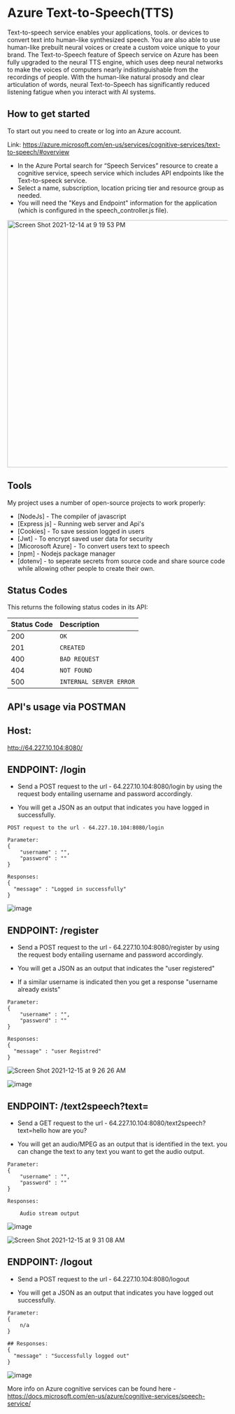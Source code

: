 # Azure Text-to-Speech(TTS) 
Text-to-speech service enables your applications, tools. or devices to convert text into human-like synthesized speech. You are also able to use human-like prebuilt neural voices or create a custom voice unique to your brand. The Text-to-Speech feature of Speech service on Azure has been fully upgraded to the neural TTS engine, which uses deep neural networks to make the voices of computers nearly indistinguishable from the recordings of people. With the human-like natural prosody and clear articulation of words, neural Text-to-Speech has significantly reduced listening fatigue when you interact with AI systems.

## How to get started
To start out you need to create or log into an Azure account. 

Link: https://azure.microsoft.com/en-us/services/cognitive-services/text-to-speech/#overview

- In the Azure Portal search for “Speech Services” resource to create a cognitive service, speech service which includes API endpoints like the Text-to-speeck service.
- Select a name, subscription, location pricing tier and resource group as needed.
- You will need the "Keys and Endpoint" information for the application (which is configured in the speech_controller.js file).

<img width="564" alt="Screen Shot 2021-12-14 at 9 19 53 PM" src="https://user-images.githubusercontent.com/89502069/146111101-c9d34f5f-3943-4a1a-addd-beea826f7a1e.png">



## Tools
My project uses a number of open-source projects to work properly:

- [NodeJs] - The compiler of javascript
- [Express js] - Running web server and Api's
- [Cookies] - To save session logged in users
- [Jwt] - To encrypt saved user data for security 
- [Micorosoft Azure] - To convert users text to speech
- [npm] - Nodejs package manager
- [dotenv] - to seperate secrets from source code and share source code while allowing other people to create their own.

## Status Codes
This returns the following status codes in its API:

| Status Code | Description |
| :--- | :--- |
| 200 | `OK` |
| 201 | `CREATED` |
| 400 | `BAD REQUEST` |
| 404 | `NOT FOUND` |
| 500 | `INTERNAL SERVER ERROR` |

## API's usage via POSTMAN

## Host:

http://64.227.10.104:8080/





## ENDPOINT: /login
 * Send a POST request to the url - 64.227.10.104:8080/login by using the request body entailing username and password accordingly.
 
 * You will get a JSON as an output that indicates you have logged in successfully. 

```
POST request to the url - 64.227.10.104:8080/login

Parameter:
{
    "username" : "",
    "password" : ""
}

Responses:
{
  "message" : "Logged in successfully"
}
```
![image](https://user-images.githubusercontent.com/89502069/145884416-3defe412-97b1-4a69-9558-f08b2425719d.png)


## ENDPOINT: /register
 * Send a POST request to the url - 64.227.10.104:8080/register by using the request body entailing username and password accordingly.
 
 * You will get a JSON as an output that indicates the "user registered"
 
 * If a similar username is indicated then you get a response "username already exists"

  
```
Parameter: 
{
    "username" : "",
    "password" : ""
}

Responses:
{
  "message" : "user Registred"
}
```
![Screen Shot 2021-12-15 at 9 26 26 AM](https://user-images.githubusercontent.com/89502069/146204911-fe96da52-b628-414b-8e65-d2814e53d522.png)

![image](https://user-images.githubusercontent.com/89502069/145885068-b6b7d91a-8309-4a83-80ea-2fe3d9b8eab6.png)



## ENDPOINT: /text2speech?text=
 * Send a GET request to the url - 64.227.10.104:8080/text2speech?text=hello how are you?
 
 * You will get an audio/MPEG as an output that is identified in the text. you can change the text to any text you want to get the audio output.


```
Parameter: 
{
    "username" : "",
    "password" : ""
}

Responses:

    Audio stream output
```
![image](https://user-images.githubusercontent.com/89502069/145885201-59d514c5-3fae-4c70-a381-abb1bc03de3b.png)

![Screen Shot 2021-12-15 at 9 31 08 AM](https://user-images.githubusercontent.com/89502069/146208245-ffec03e7-5e69-4a83-96e6-f6f0f126c96c.png)




## ENDPOINT: /logout
 * Send a POST request to the url - 64.227.10.104:8080/logout
 
 * You will get a JSON as an output that indicates you have logged out successfully. 
 
```
Parameter: 
{
    n/a
}

## Responses:
{
  "message" : "Successfully logged out"
}
```
![image](https://user-images.githubusercontent.com/89502069/145885504-5b226332-5110-4f7e-abf0-15086bdbefec.png)



More info on Azure cognitive services can be found here - https://docs.microsoft.com/en-us/azure/cognitive-services/speech-service/

